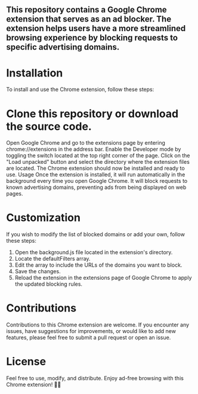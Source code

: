 ## This repository contains a Google Chrome extension that serves as an ad blocker. The extension helps users have a more streamlined browsing experience by blocking requests to specific advertising domains.

# Installation
To install and use the Chrome extension, follow these steps:

# Clone this repository or download the source code.
Open Google Chrome and go to the extensions page by entering chrome://extensions in the address bar.
Enable the Developer mode by toggling the switch located at the top right corner of the page.
Click on the "Load unpacked" button and select the directory where the extension files are located.
The Chrome extension should now be installed and ready to use.
Usage
Once the extension is installed, it will run automatically in the background every time you open Google Chrome. It will block requests to known advertising domains, preventing ads from being displayed on web pages.

# Customization
If you wish to modify the list of blocked domains or add your own, follow these steps:

1. Open the background.js file located in the extension's directory.
2. Locate the defaultFilters array.
3. Edit the array to include the URLs of the domains you want to block.
4. Save the changes.
5. Reload the extension in the extensions page of Google Chrome to apply the updated blocking rules.

# Contributions
Contributions to this Chrome extension are welcome. If you encounter any issues, have suggestions for improvements, or would like to add new features, please feel free to submit a pull request or open an issue.

# License
Feel free to use, modify, and distribute.
Enjoy ad-free browsing with this Chrome extension! 🚀✨
